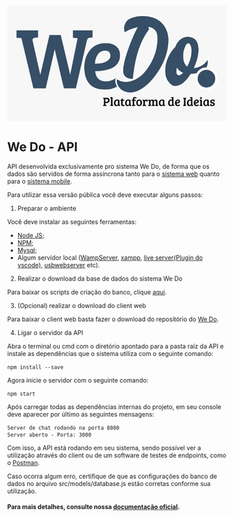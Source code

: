 ![](https://github.com/marcos96x/We-Do-Client/blob/master/img/we-do.jpeg)  

# We Do - API  

API desenvolvida exclusivamente pro sistema We Do, de forma que os dados são servidos de forma assíncrona tanto para o [sistema web](https://github.com/marcos96x/We-Do-Client) quanto para o [sistema mobile](https://github.com/Luuck4s/We-Do-Mobile).  

Para utilizar essa versão pública você deve executar alguns passos: 

1. Preparar o ambiente  

Você deve instalar as seguintes ferramentas:

- [Node JS](https://nodejs.org/en/);
- [NPM](https://www.npmjs.com/);
- [Mysql](https://www.mysql.com/);
- Algum servidor local ([WampServer](http://www.wampserver.com/en/), [xampp](https://www.apachefriends.org/pt_br/download.html), [live server(Plugin do vscode)](https://marketplace.visualstudio.com/items?itemName=ritwickdey.LiveServer), [usbwebserver](https://www.usbwebserver.net/webserver/) etc).

2. Realizar o download da base de dados do sistema We Do  

Para baixar os scripts de criação do banco, clique [aqui](https://github.com/marcos96x/we-do-database).  

3. (Opcional) realizar o download do client web  

Para baixar o client web basta fazer o download do repositório do [We Do](https://github.com/marcos96x/we-do-client).  

4. Ligar o servidor da API  

Abra o terminal ou cmd com o diretório apontado para a pasta raíz da API e instale as dependências que o sistema utiliza com o seguinte comando:  

```
npm install --save
```

Agora inicie o servidor com o seguinte comando:  

```
npm start
```

Após carregar todas as dependências internas do projeto, em seu console deve aparecer por último as seguintes mensagens:  

```
Server de chat rodando na porta 8080
Server aberto - Porta: 3000
```  

Com isso, a API está rodando em seu sistema, sendo possível ver a utilização através do client ou de um software de testes de endpoints, como o [Postman](https://www.getpostman.com).  

Caso ocorra algum erro, certifique de que as configurações do banco de dados no arquivo src/models/database.js estão corretas conforme sua utilização.  

#### Para mais detalhes, consulte nossa [documentação oficial](https://github.com/MariaCarolinaa/documentacaoWeDo).
